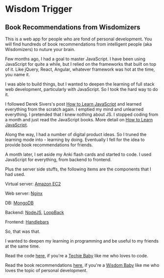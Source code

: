 # Wisdom Trigger
## Book Recommendations from Wisdomizers

This is a web app for people who are fond of personal development. You will find hundreds of book recommendations from intelligent people (aka Wisdomizers) to nuture your brain.

Few months ago, I had a goal to master JavaScript. I have been using JavaScript for quite a while, but I relied on the frameworks that built on top of it. Like jQuery, React, Angular, whatever framework was hot at the time, you name it.

I was able to build things, but I wanted to deepen the learning of full stack web development, particularly with JavaScript. So I took the hard way to do it. 

I followed Derek Sivers's post [How to Learn JavaScript](https://sivers.org/learn-js) and learned everything from the scratch again. I emptied my mind and unlearned everything. I pretended that I knew nothing about JS. I stopped coding from a month and just read the JavaScript books. More detail on [How to Learn JavaScript](https://sivers.org/learn-js).

Along the way, I had a number of digital product ideas. So I truned the learning mode into - learning by doing. Eventually I fell for the idea to provide book recommendations for friends.

A month later, I set aside my Anki flash cards and started to code. I used JavaScript for everything, from backend to frontend. 

Plus the server side stuffs, the following items are the components that I had used.

Virtual server: [Amazon EC2](https://aws.amazon.com/ec2/)

Web server: [Nginx](https://nginx.org/en/)

DB: [MongoDB](https://www.mongodb.com/)

Backend: [NodeJS](https://nodejs.org/en/), [LoopBack](https://loopback.io/)

Frontend: [Handlebars](http://handlebarsjs.com/)

So, that was that. 

I wanted to deepen my learning in programming and be useful to my friends at the same time.

Read the code [here](https://github.com/AeroWong/wisdomTrigger), if you're a [Techie Baby](http://aerowong.com/about/) like me who loves to code.

Read the book recommendations [here](http://wisdomtrigger.com/), if you're a [Wisdom Baby](http://wisdomtrigger.com/about) like me who loves the topic of personal development.